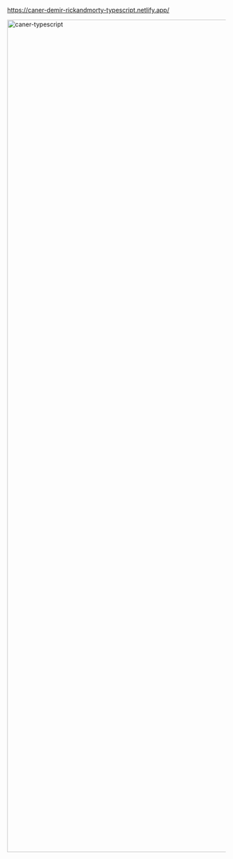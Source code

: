 https://caner-demir-rickandmorty-typescript.netlify.app/

<img width="1918" alt="caner-typescript" src="https://github.com/piupiunn/react-multiselect-autocomplete/assets/96390657/f1874478-ee04-49d8-b033-5d8e0b4e5d5f">
